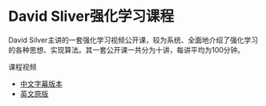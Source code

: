 # David Sliver强化学习课程

David Silver主讲的一套强化学习视频公开课，较为系统、全面地介绍了强化学习的各种思想、实现算法。其一套公开课一共分为十讲，每讲平均为100分钟。

课程视频
+ [中文字幕版本](https://www.bilibili.com/video/av9831889/)
+ [英文原版](https://www.youtube.com/watch?v=2pWv7GOvuf0&list=PL7-jPKtc4r78-wCZcQn5IqyuWhBZ8fOxT)